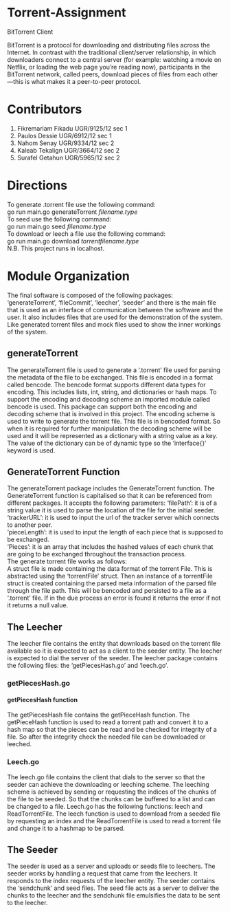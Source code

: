 # Torrent-Assignment
BitTorrent Client

BitTorrent is a protocol for downloading and distributing files across the Internet. In contrast with the traditional client/server relationship, in which downloaders connect to a central server (for example: watching a movie on Netflix, or loading the web page you’re reading now), participants in the BitTorrent network, called peers, download pieces of files from each other—this is what makes it a peer-to-peer protocol.
# Contributors
1) Fikremariam Fikadu UGR/9125/12 sec 1<br>
2) Paulos Dessie UGR/6912/12 sec 1<br>
3) Nahom Senay UGR/9334/12 sec 2<br>
4) Kaleab Tekalign UGR/3664/12 sec 2<br>
5) Surafel Getahun UGR/5965/12 sec 2<br>
# Directions
To generate .torrent file use the following command:<br>
go run main.go generateTorrent *filename.type* <FilePath><br>
To seed use the following command:<br>
go run main.go seed *filename.type* <FilePath><br>
To download or leech a file use the following command: <br>
go run main.go download *torrentfilename.type*<torrentFilePath> <br>
N.B. This project runs in localhost.
# Module Organization
The final software is composed of the following packages: ‘generateTorrent’, ‘fileCommit’, ‘leecher’, ‘seeder’ and there  is the main file that is used as an interface of communication between the software and the user. It also includes files that are used for the demonstration of the system. Like generated torrent files and mock files used to show the inner workings of the system.
## generateTorrent
The generateTorrent file is used to generate a ‘.torrent’ file used for parsing the metadata of the file to be exchanged. This file is encoded in a format called bencode. The bencode format supports different data types for encoding. This includes lists, int, string, and dictionaries or hash maps. To support the encoding and decoding scheme an imported module called bencode is used. This package can support both the encoding and decoding scheme that is involved in this project. The encoding scheme is used to write to generate the torrent file. This file is in bencoded format. So when it is required for further manipulation the decoding scheme will be used and it will be represented as a dictionary with a string value as a key. The value of the dictionary can be of dynamic type so the ‘interface{}’ keyword is used.
## GenerateTorrent Function
The generateTorrent package includes the GenerateTorrent function. The GenerateTorrent function is capitalised so that it can be referenced from different packages. It accepts the following parameters:
‘filePath’: it is of a string value it is used to parse the location of the file for the initial seeder.<br>
‘trackerURL’: it is used to input the url of the tracker server which connects to another peer.<br>
‘pieceLength’: it is used to input the length of each piece that is supposed to be exchanged.<br>
‘Pieces’: it is an array that includes the hashed values of each chunk that are going to be exchanged throughout the transaction process.<br>
The generate torrent file works as follows:<br>
A struct file is made containing the data format of the torrent File. This is abstracted using the ‘torrentFile’ struct. Then an instance of a torrentFile struct is created containing the parsed meta information of the parsed file through the file path. This will be bencoded and persisted to a file as a ‘.torrent’ file. If in the due process an error is found it returns the error if not it returns a null value.

## The Leecher
The leecher file contains the entity that downloads based on the torrent file available so it is expected to act as a client to the seeder entity. The leecher is expected to dial the server of the seeder. The leecher package contains the following files: the ‘getPiecesHash.go’ and ‘leech.go’.
### getPiecesHash.go
#### getPiecesHash function
The getPiecesHash file contains the getPieceHash function. The getPieceHash function is used to read a torrent path and convert it to a hash map so that the pieces can be read and be checked for integrity of a file. So after the integrity check the needed file can be downloaded or leeched.

### Leech.go
The leech.go file contains the client that dials to the server so that the seeder can achieve the downloading or leeching scheme. The leeching scheme is achieved by sending or requesting the indices of the chunks of the file to be seeded. So that the chunks can be buffered to a list and can be changed to a file.
Leech.go has the following functions: leech and ReadTorrentFile. The leech function is used to download from a seeded file by requesting an index and the ReadTorrentFile is used to read a torrent file and change it to a hashmap to be parsed.

## The Seeder
The seeder is used as a server and uploads or seeds file to leechers. The seeder works by handling a request that came from the leechers. It responds to the index requests of the leecher entity.  The seeder contains the ‘sendchunk’ and seed files. The seed file acts as a server to deliver the chunks to the leecher and the sendchunk file  emulsifies the data to be sent to the leecher.





